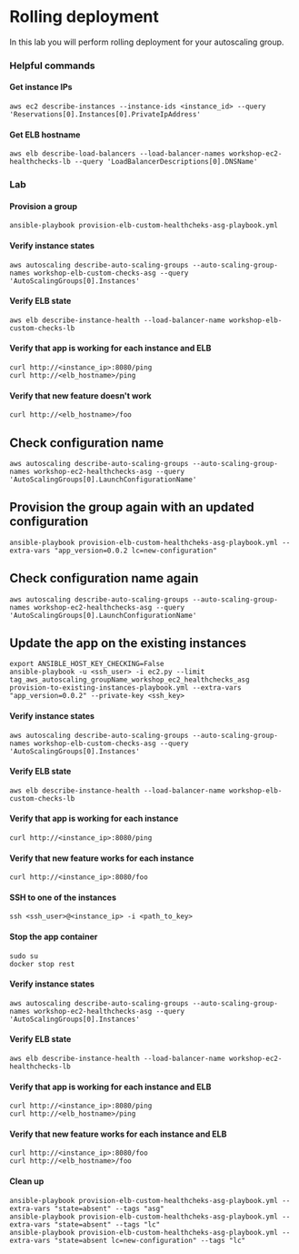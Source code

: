 # Rolling deployment

In this lab you will perform rolling deployment for your autoscaling group.

### Helpful commands

#### Get instance IPs
```
aws ec2 describe-instances --instance-ids <instance_id> --query 'Reservations[0].Instances[0].PrivateIpAddress'
```
#### Get ELB hostname
```
aws elb describe-load-balancers --load-balancer-names workshop-ec2-healthchecks-lb --query 'LoadBalancerDescriptions[0].DNSName'
```

### Lab

#### Provision a group

```
ansible-playbook provision-elb-custom-healthcheks-asg-playbook.yml
```

#### Verify instance states
```
aws autoscaling describe-auto-scaling-groups --auto-scaling-group-names workshop-elb-custom-checks-asg --query 'AutoScalingGroups[0].Instances'
```

#### Verify ELB state
```
aws elb describe-instance-health --load-balancer-name workshop-elb-custom-checks-lb
```

#### Verify that app is working for each instance and ELB
```
curl http://<instance_ip>:8080/ping
curl http://<elb_hostname>/ping
```

#### Verify that new feature doesn't work
```
curl http://<elb_hostname>/foo
```

## Check configuration name
```
aws autoscaling describe-auto-scaling-groups --auto-scaling-group-names workshop-ec2-healthchecks-asg --query 'AutoScalingGroups[0].LaunchConfigurationName'
```

## Provision the group again with an updated configuration
```
ansible-playbook provision-elb-custom-healthcheks-asg-playbook.yml --extra-vars "app_version=0.0.2 lc=new-configuration"
```

## Check configuration name again
```
aws autoscaling describe-auto-scaling-groups --auto-scaling-group-names workshop-ec2-healthchecks-asg --query 'AutoScalingGroups[0].LaunchConfigurationName'
```

## Update the app on the existing instances
```
export ANSIBLE_HOST_KEY_CHECKING=False
ansible-playbook -u <ssh_user> -i ec2.py --limit tag_aws_autoscaling_groupName_workshop_ec2_healthchecks_asg  provision-to-existing-instances-playbook.yml --extra-vars "app_version=0.0.2" --private-key <ssh_key>
```

#### Verify instance states
```
aws autoscaling describe-auto-scaling-groups --auto-scaling-group-names workshop-elb-custom-checks-asg --query 'AutoScalingGroups[0].Instances'
```

#### Verify ELB state
```
aws elb describe-instance-health --load-balancer-name workshop-elb-custom-checks-lb
```

#### Verify that app is working for each instance
```
curl http://<instance_ip>:8080/ping
```

#### Verify that new feature works for each instance
```
curl http://<instance_ip>:8080/foo
```

#### SSH to one of the instances
```
ssh <ssh_user>@<instance_ip> -i <path_to_key>
```

#### Stop the app container
```
sudo su
docker stop rest
```

#### Verify instance states
```
aws autoscaling describe-auto-scaling-groups --auto-scaling-group-names workshop-ec2-healthchecks-asg --query 'AutoScalingGroups[0].Instances'
```

#### Verify ELB state
```
aws elb describe-instance-health --load-balancer-name workshop-ec2-healthchecks-lb 
```

#### Verify that app is working for each instance and ELB
```
curl http://<instance_ip>:8080/ping
curl http://<elb_hostname>/ping
```

#### Verify that new feature works for each instance and ELB
```
curl http://<instance_ip>:8080/foo
curl http://<elb_hostname>/foo
```

#### Clean up
```
ansible-playbook provision-elb-custom-healthcheks-asg-playbook.yml --extra-vars "state=absent" --tags "asg"
ansible-playbook provision-elb-custom-healthcheks-asg-playbook.yml --extra-vars "state=absent" --tags "lc"
ansible-playbook provision-elb-custom-healthcheks-asg-playbook.yml --extra-vars "state=absent lc=new-configuration" --tags "lc"
``` 


